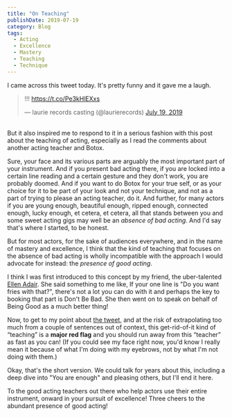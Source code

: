 ```yaml
---
title: "On Teaching"
publishDate: 2019-07-19
category: Blog
tags:
  - Acting
  - Excellence
  - Mastery
  - Teaching
  - Technique
---
```


I came across this tweet today. It's pretty funny and it gave me a laugh.

<blockquote class="twitter-tweet"><p lang="qst" dir="ltr">!!! <a href="https://t.co/Pe3kHlEXxs">https://t.co/Pe3kHlEXxs</a></p>&mdash; laurie records casting (@laurierecords) <a href="https://twitter.com/laurierecords/status/1152275249217409024?ref_src=twsrc%5Etfw">July 19, 2019</a></blockquote> <script async src="https://platform.twitter.com/widgets.js" charset="utf-8"></script>

<br />
But it also inspired me to respond to it in a serious fashion with this post about the teaching of acting, especially as I read the comments about another acting teacher and Botox.

Sure, your face and its various parts are arguably the most important part of your instrument. And if you present bad acting there, if you are locked into a certain line reading and a certain gesture and they don't work, you are probably doomed. And if you want to do Botox for your true self, or as your choice for it to be part of your look and not your technique, and not as a part of trying to please an acting teacher, do it. And further, for many actors if you are young enough, beautiful enough, ripped enough, connected enough, lucky enough, et cetera, et cetera, all that stands between you and some sweet acting gigs may well be an _absence of bad acting_. And I'd say that's where I started, to be honest.

But for most actors, for the sake of audiences everywhere, and in the name of mastery and excellence, I think that the kind of teaching that focuses on the absence of bad acting is wholly incompatible with the approach I would advocate for instead: the _presence of good acting_.

I think I was first introduced to this concept by my friend, the uber-talented [Ellen Adair](https://www.imdb.com/name/nm2436248/). She said something to me like, If your one line is "Do you want fries with that?", there's not a lot you can do with it and perhaps the key to booking that part is Don't Be Bad. She then went on to speak on behalf of Being Good as a much better thing!

Now, to get to my point about [the tweet](https://t.co/Pe3kHlEXxs), and at the risk of extrapolating too much from a couple of sentences out of context, this get-rid-of-it kind of “teaching” is a **major red flag** and you should run away from this “teacher” as fast as you can! (If you could see my face right now, you'd know I really mean it because of what I'm doing with my eyebrows, not by what I'm not doing with them.)

Okay, that's the short version. We could talk for years about this, including a deep dive into "You are enough" and pleasing others, but I'll end it here.

To the good acting teachers out there who help actors use their entire instrument, onward in your pursuit of excellence! Three cheers to the abundant presence of good acting!
